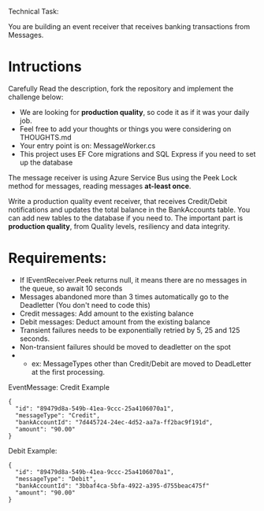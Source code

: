 
Technical Task:

You are building an event receiver that receives banking transactions from Messages.

# Intructions
Carefully Read the description, fork the repository and implement the challenge below:
- We are looking for **production quality**, so code it as if it was your daily job.
- Feel free to add your thoughts or things you were considering on THOUGHTS.md
- Your entry point is on: MessageWorker.cs
- This project uses EF Core migrations and SQL Express if you need to set up the database

The message receiver is using Azure Service Bus using the Peek Lock method for messages, reading messages **at-least once**.

Write a production quality event receiver, that receives Credit/Debit notifications and updates the total balance in the BankAccounts table.
You can add new tables to the database if you need to.
The important part is **production quality**, from Quality levels, resiliency and data integrity.

# Requirements:
- If IEventReceiver.Peek returns null, it means there are no messages in the queue, so await 10 seconds
- Messages abandoned more than 3 times automatically go to the Deadletter (You don't need to code this)
- Credit messages: Add amount to the existing balance
- Debit messages: Deduct amount from the existing balance
- Transient failures needs to be exponentially retried by 5, 25 and 125 seconds.
- Non-transient failures should be moved to deadletter on the spot
- - ex: MessageTypes other than Credit/Debit are moved to DeadLetter at the first processing.

EventMessage:
Credit Example
```
{
  "id": "89479d8a-549b-41ea-9ccc-25a4106070a1",
  "messageType": "Credit",
  "bankAccountId": "7d445724-24ec-4d52-aa7a-ff2bac9f191d",
  "amount": "90.00"
}
```

Debit Example:
```
{
  "id": "89479d8a-549b-41ea-9ccc-25a4106070a1",
  "messageType": "Debit",
  "bankAccountId": "3bbaf4ca-5bfa-4922-a395-d755beac475f"
  "amount": "90.00"
}
```
